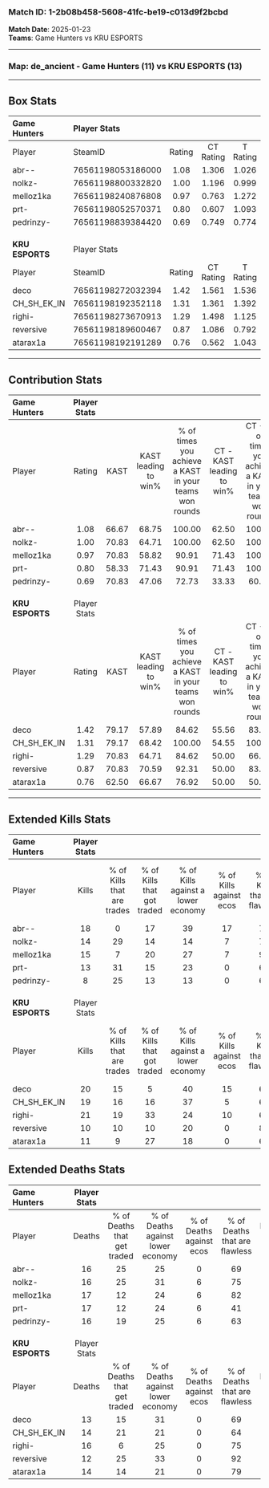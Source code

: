 ### Match ID: 1-2b08b458-5608-41fc-be19-c013d9f2bcbd  
**Match Date**: 2025-01-23  
**Teams**: Game Hunters vs KRU ESPORTS  

---  

### **Map**: de_ancient - Game Hunters (11) vs KRU ESPORTS (13)  
---  

## Box Stats  

| **Game Hunters** | Player Stats      |        |           |          |       |       |       |         |        |      |     |
| :- | :- | :-: | :-: | :-: | :-: | :-: | :-: | :-: | :-: | :-: | :-: |
| Player           | SteamID           | Rating | CT Rating | T Rating | KAST  |  ADR  | Kills | Assists | Deaths | K/D  | HS% |
| abr--            | 76561198053186000 |  1.08  |   1.306   |  1.026   | 66.67 | 67.2  |  18   |    5    |   16   | 1.13 | 50  |
| nolkz-           | 76561198800332820 |  1.00  |   1.196   |  0.999   | 70.83 | 75.2  |  14   |    7    |   16   | 0.88 | 71  |
| melloz1ka        | 76561198240876808 |  0.97  |   0.763   |  1.272   | 70.83 | 66.0  |  15   |    5    |   17   | 0.88 | 40  |
| prt-             | 76561198052570371 |  0.80  |   0.607   |  1.093   | 58.33 | 65.2  |  13   |    4    |   17   | 0.76 | 53  |
| pedrinzy-        | 76561198839384420 |  0.69  |   0.749   |  0.774   | 70.83 | 46.5  |   8   |    8    |   16   | 0.50 | 50  |
|                  |                   |        |           |          |       |       |       |         |        |      |     |
|                  |                   |        |           |          |       |       |       |         |        |      |     |
|                  |                   |        |           |          |       |       |       |         |        |      |     |
| **KRU ESPORTS**  | Player Stats      |        |           |          |       |       |       |         |        |      |     |
| Player           | SteamID           | Rating | CT Rating | T Rating | KAST  |  ADR  | Kills | Assists | Deaths | K/D  | HS% |
| deco             | 76561198272032394 |  1.42  |   1.561   |  1.536   | 79.17 | 102.2 |  20   |    6    |   13   | 1.54 | 45  |
| CH_SH_EK_IN      | 76561198192352118 |  1.31  |   1.361   |  1.392   | 79.17 | 84.7  |  19   |    6    |   14   | 1.36 | 42  |
| righi-           | 76561198273670913 |  1.29  |   1.498   |  1.125   | 70.83 | 91.7  |  21   |    4    |   16   | 1.31 | 66  |
| reversive        | 76561198189600467 |  0.87  |   1.086   |  0.792   | 70.83 | 52.0  |  10   |    8    |   12   | 0.83 | 20  |
| atarax1a         | 76561198192191289 |  0.76  |   0.562   |  1.043   | 62.50 | 45.6  |  11   |    2    |   14   | 0.79 | 27  |
---  

## Contribution Stats  

| **Game Hunters** | Player Stats |       |                      |                                                        |                           |                                                             |                          |                                                            |
| :- | :-: | :-: | :-: | :-: | :-: | :-: | :-: | :-: |
| Player           |    Rating    | KAST  | KAST leading to win% | % of times you achieve a KAST in your teams won rounds | CT - KAST leading to win% | CT - % of times you achieve a KAST in your teams won rounds | T - KAST leading to win% | T - % of times you achieve a KAST in your teams won rounds |
| abr--            |     1.08     | 66.67 |        68.75         |                         100.00                         |           62.50           |                           100.00                            |          75.00           |                           100.00                           |
| nolkz-           |     1.00     | 70.83 |        64.71         |                         100.00                         |           62.50           |                           100.00                            |          66.67           |                           100.00                           |
| melloz1ka        |     0.97     | 70.83 |        58.82         |                         90.91                          |           71.43           |                           100.00                            |          50.00           |                           83.33                            |
| prt-             |     0.80     | 58.33 |        71.43         |                         90.91                          |           71.43           |                           100.00                            |          71.43           |                           83.33                            |
| pedrinzy-        |     0.69     | 70.83 |        47.06         |                         72.73                          |           33.33           |                            60.00                            |          62.50           |                           83.33                            |
|                  |              |       |                      |                                                        |                           |                                                             |                          |                                                            |
|                  |              |       |                      |                                                        |                           |                                                             |                          |                                                            |
|                  |              |       |                      |                                                        |                           |                                                             |                          |                                                            |
| **KRU ESPORTS**  | Player Stats |       |                      |                                                        |                           |                                                             |                          |                                                            |
| Player           |    Rating    | KAST  | KAST leading to win% | % of times you achieve a KAST in your teams won rounds | CT - KAST leading to win% | CT - % of times you achieve a KAST in your teams won rounds | T - KAST leading to win% | T - % of times you achieve a KAST in your teams won rounds |
| deco             |     1.42     | 79.17 |        57.89         |                         84.62                          |           55.56           |                            83.33                            |          60.00           |                           85.71                            |
| CH_SH_EK_IN      |     1.31     | 79.17 |        68.42         |                         100.00                         |           54.55           |                           100.00                            |          87.50           |                           100.00                           |
| righi-           |     1.29     | 70.83 |        64.71         |                         84.62                          |           50.00           |                            66.67                            |          77.78           |                           100.00                           |
| reversive        |     0.87     | 70.83 |        70.59         |                         92.31                          |           50.00           |                            83.33                            |          100.00          |                           100.00                           |
| atarax1a         |     0.76     | 62.50 |        66.67         |                         76.92                          |           50.00           |                            50.00                            |          77.78           |                           100.00                           |
---  

## Extended Kills Stats  

| **Game Hunters** | Player Stats |                            |                            |                                    |                         |                              |                                 |                                       |                    |           |
| :- | :-: | :-: | :-: | :-: | :-: | :-: | :-: | :-: | :-: | :-: |
| Player           |    Kills     | % of Kills that are trades | % of Kills that got traded | % of Kills against a lower economy | % of Kills against ecos | % of Kills that are flawless | % of Kills that are close duels | % of Kills that are assisted by flash | Pistol Round Kills | AWP Kills |
| abr--            |      18      |             0              |             17             |                 39                 |           17            |              72              |                0                |                   0                   |         0          |     0     |
| nolkz-           |      14      |             29             |             14             |                 14                 |            7            |              71              |               14                |                  14                   |         0          |     0     |
| melloz1ka        |      15      |             7              |             20             |                 27                 |            7            |              93              |                7                |                   7                   |         0          |     9     |
| prt-             |      13      |             31             |             15             |                 23                 |            0            |              69              |                0                |                  23                   |         1          |     0     |
| pedrinzy-        |      8       |             25             |             13             |                 13                 |            0            |              63              |                0                |                   0                   |         0          |     0     |
|                  |              |                            |                            |                                    |                         |                              |                                 |                                       |                    |           |
|                  |              |                            |                            |                                    |                         |                              |                                 |                                       |                    |           |
|                  |              |                            |                            |                                    |                         |                              |                                 |                                       |                    |           |
| **KRU ESPORTS**  | Player Stats |                            |                            |                                    |                         |                              |                                 |                                       |                    |           |
| Player           |    Kills     | % of Kills that are trades | % of Kills that got traded | % of Kills against a lower economy | % of Kills against ecos | % of Kills that are flawless | % of Kills that are close duels | % of Kills that are assisted by flash | Pistol Round Kills | AWP Kills |
| deco             |      20      |             15             |             5              |                 40                 |           15            |              65              |                5                |                   0                   |         4          |     0     |
| CH_SH_EK_IN      |      19      |             16             |             16             |                 37                 |            5            |              68              |                5                |                   5                   |         2          |     0     |
| righi-           |      21      |             19             |             33             |                 24                 |           10            |              67              |                0                |                  10                   |         1          |     0     |
| reversive        |      10      |             10             |             10             |                 20                 |            0            |              80              |                0                |                   0                   |         3          |     2     |
| atarax1a         |      11      |             9              |             27             |                 18                 |            0            |              64              |                9                |                   0                   |         0          |     4     |
## Extended Deaths Stats  

| **Game Hunters** | Player Stats |                             |                                   |                          |                               |                            |                           |               |
| :- | :-: | :-: | :-: | :-: | :-: | :-: | :-: | :-: |
| Player           |    Deaths    | % of Deaths that get traded | % of Deaths against lower economy | % of Deaths against ecos | % of Deaths that are flawless | % of Deaths that are close | % of Deaths while blinded | Deaths to AWP |
| abr--            |      16      |             25              |                25                 |            0             |              69               |             0              |             0             |       2       |
| nolkz-           |      16      |             25              |                31                 |            6             |              75               |             0              |             0             |       1       |
| melloz1ka        |      17      |             12              |                24                 |            6             |              82               |             0              |             6             |       1       |
| prt-             |      17      |             12              |                24                 |            6             |              41               |             6              |             6             |       0       |
| pedrinzy-        |      16      |             19              |                25                 |            6             |              63               |             13             |             6             |       2       |
|                  |              |                             |                                   |                          |                               |                            |                           |               |
|                  |              |                             |                                   |                          |                               |                            |                           |               |
|                  |              |                             |                                   |                          |                               |                            |                           |               |
| **KRU ESPORTS**  | Player Stats |                             |                                   |                          |                               |                            |                           |               |
| Player           |    Deaths    | % of Deaths that get traded | % of Deaths against lower economy | % of Deaths against ecos | % of Deaths that are flawless | % of Deaths that are close | % of Deaths while blinded | Deaths to AWP |
| deco             |      13      |             15              |                31                 |            0             |              69               |             8              |             0             |       2       |
| CH_SH_EK_IN      |      14      |             21              |                21                 |            0             |              64               |             0              |            14             |       1       |
| righi-           |      16      |              6              |                25                 |            0             |              75               |             6              |            13             |       4       |
| reversive        |      12      |             25              |                33                 |            0             |              92               |             0              |             8             |       0       |
| atarax1a         |      14      |             14              |                21                 |            0             |              79               |             7              |             7             |       2       |
